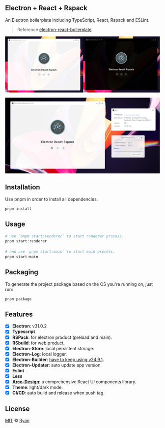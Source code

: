 ## Electron + React + Rspack

An Electron boilerplate including TypeScript, React, Rspack and ESLint.

> Reference [electron-react-boilerplate](https://github.com/electron-react-boilerplate/electron-react-boilerplate)

![ElectronReactRspack](https://github.com/RyanProMax/image-hub/blob/main/electron-react-rspack/03.png)

![AutoUpdate](https://github.com/RyanProMax/image-hub/blob/main/electron-react-rspack/04.png)

## Installation

Use pnpm in order to install all dependencies.

```bash
pnpm install
```

## Usage

```bash
# use `pnpm start:renderer` to start renderer process.
pnpm start:renderer

# and use `pnpm start:main` to start main process.
pnpm start:main
```

## Packaging

To generate the project package based on the OS you're running on, just run:

```bash
pnpm package
```

## Features

- [x] **Electron**: v31.0.2
- [x] **Typescript**
- [x] **RSPack**: for electron product (preload and main).
- [x] **RSbuild**: for web product.
- [x] **Electron-Store**: local persistent storage.
- [x] **Electron-Log**: local logger.
- [x] **Electron-Builder**: [have to keep using v24.9.1](https://github.com/electron-userland/electron-builder/issues/8175).
- [x] **Electron-Updater**: auto update app version.
- [x] **Eslint**
- [x] **Less**
- [x] **[Arco-Design](https://github.com/arco-design/arco-design)**: a comprehensive React UI components library.
- [x] **Theme**: light/dark mode.
- [x] **CI/CD**: auto build and release when push tag.

## License

[MIT](https://choosealicense.com/licenses/mit/) © [Ryan](https://github.com/RyanProMax)
